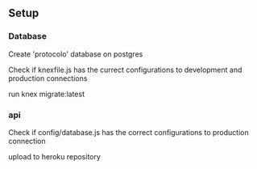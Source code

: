 ## Setup

### Database
Create 'protocolo' database on postgres

Check if knexfile.js has the currect configurations to development and production connections

run knex migrate:latest

### api
Check if config/database.js has the correct configurations to production connection

upload to heroku repository
